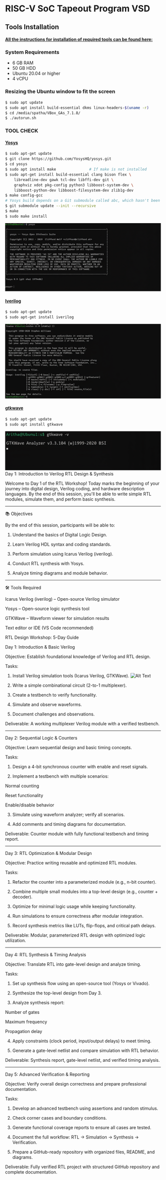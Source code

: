 # RISC-V  SoC Tapeout Program VSD

## Tools Installation

#### <ins>All the instructions for installation of required tools can be found here:</ins>

### **System Requirements**
- 6 GB RAM
- 50 GB HDD
- Ubuntu 20.04 or higher
- 4 vCPU

### **Resizing the Ubuntu window to fit the screen**
```bash
$ sudo apt update
$ sudo apt install build-essential dkms linux-headers-$(uname -r)
$ cd /media/spatha/VBox_GAs_7.1.8/
$ ./autorun.sh
```

### **TOOL CHECK**

#### <ins>**Yosys**</ins>
```bash
$ sudo apt-get update
$ git clone https://github.com/YosysHQ/yosys.git
$ cd yosys
$ sudo apt install make               # If make is not installed
$ sudo apt-get install build-essential clang bison flex \
    libreadline-dev gawk tcl-dev libffi-dev git \
    graphviz xdot pkg-config python3 libboost-system-dev \
    libboost-python-dev libboost-filesystem-dev zlib1g-dev
$ make config-gcc
# Yosys build depends on a Git submodule called abc, which hasn't been initialized yet. You need to run the following command before running make
$ git submodule update --init --recursive
$ make 
$ sudo make install
```
![Alt Text](Images/Yosys.png)

#### <ins>**Iverilog**</ins>
```bash
$ sudo apt-get update
$ sudo apt-get install iverilog
```
![Alt Text](Images/Iverilog.png)

#### <ins>**gtkwave**</ins>
```bash
$ sudo apt-get update
$ sudo apt install gtkwave
```
![Alt Text](Images/Gtkwave.png)
Day 1: Introduction to Verilog RTL Design & Synthesis

Welcome to Day 1 of the RTL Workshop! Today marks the beginning of your journey into digital design, Verilog coding, and hardware description languages. By the end of this session, you'll be able to write simple RTL modules, simulate them, and perform basic synthesis.


---

📚 Objectives

By the end of this session, participants will be able to:

1. Understand the basics of Digital Logic Design.


2. Learn Verilog HDL syntax and coding standards.


3. Perform simulation using Icarus Verilog (iverilog).


4. Conduct RTL synthesis with Yosys.


5. Analyze timing diagrams and module behavior.




---

🛠 Tools Required

Icarus Verilog (iverilog) – Open-source Verilog simulator

Yosys – Open-source logic synthesis tool

GTKWave – Waveform viewer for simulation results

Text editor or IDE (VS Code recommended)



RTL Design Workshop: 5-Day Guide

Day 1: Introduction & Basic Verilog

Objective: Establish foundational knowledge of Verilog and RTL design.


Tasks:

1. Install Verilog simulation tools (Icarus Verilog, GTKWave).
![Alt Text](.png)

2. Write a simple combinational circuit (2-to-1 multiplexer).


3. Create a testbench to verify functionality.


4. Simulate and observe waveforms.


5. Document challenges and observations.



Deliverable: A working multiplexer Verilog module with a verified testbench.


---

Day 2: Sequential Logic & Counters

Objective: Learn sequential design and basic timing concepts.

Tasks:

1. Design a 4-bit synchronous counter with enable and reset signals.


2. Implement a testbench with multiple scenarios:

Normal counting

Reset functionality

Enable/disable behavior



3. Simulate using waveform analyzer; verify all scenarios.


4. Add comments and timing diagrams for documentation.



Deliverable: Counter module with fully functional testbench and timing report.


---

Day 3: RTL Optimization & Modular Design

Objective: Practice writing reusable and optimized RTL modules.

Tasks:

1. Refactor the counter into a parameterized module (e.g., n-bit counter).


2. Combine multiple small modules into a top-level design (e.g., counter + decoder).


3. Optimize for minimal logic usage while keeping functionality.


4. Run simulations to ensure correctness after modular integration.


5. Record synthesis metrics like LUTs, flip-flops, and critical path delays.



Deliverable: Modular, parameterized RTL design with optimized logic utilization.


---

Day 4: RTL Synthesis & Timing Analysis

Objective: Translate RTL into gate-level design and analyze timing.

Tasks:

1. Set up synthesis flow using an open-source tool (Yosys or Vivado).


2. Synthesize the top-level design from Day 3.


3. Analyze synthesis report:

Number of gates

Maximum frequency

Propagation delay



4. Apply constraints (clock period, input/output delays) to meet timing.


5. Generate a gate-level netlist and compare simulation with RTL behavior.



Deliverable: Synthesis report, gate-level netlist, and verified timing analysis.


---

Day 5: Advanced Verification & Reporting

Objective: Verify overall design correctness and prepare professional documentation.

Tasks:

1. Develop an advanced testbench using assertions and random stimulus.


2. Check corner cases and boundary conditions.


3. Generate functional coverage reports to ensure all cases are tested.


4. Document the full workflow: RTL → Simulation → Synthesis → Verification.


5. Prepare a GitHub-ready repository with organized files, README, and diagrams.



Deliverable: Fully verified RTL project with structured GitHub repository and complete documentation.













